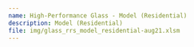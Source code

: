 ```yaml
---
name: High-Performance Glass - Model (Residential)
description: Model (Residential)
file: img/glass_rrs_model_residential-aug21.xlsm
---
```


